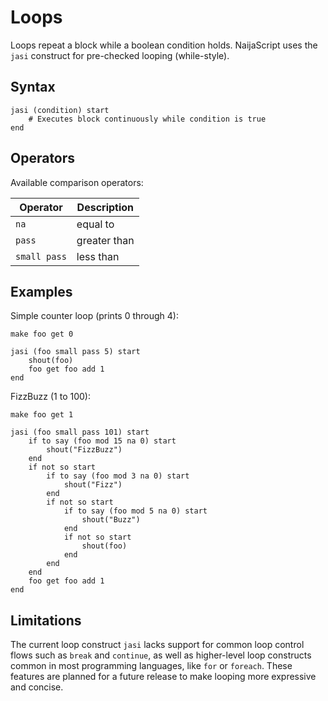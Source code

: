 # Loops

Loops repeat a block while a boolean condition holds. NaijaScript uses the `jasi` construct for pre-checked looping (while-style).

## Syntax

```naijascript
jasi (condition) start
    # Executes block continuously while condition is true
end
```

## Operators

Available comparison operators:

| Operator     | Description  |
| ------------ | ------------ |
| `na`         | equal to     |
| `pass`       | greater than |
| `small pass` | less than    |

## Examples

Simple counter loop (prints 0 through 4):

```naijascript
make foo get 0

jasi (foo small pass 5) start
    shout(foo)
    foo get foo add 1
end
```

FizzBuzz (1 to 100):

```naijascript
make foo get 1

jasi (foo small pass 101) start
    if to say (foo mod 15 na 0) start
        shout("FizzBuzz")
    end
    if not so start
        if to say (foo mod 3 na 0) start
            shout("Fizz")
        end
        if not so start
            if to say (foo mod 5 na 0) start
                shout("Buzz")
            end
            if not so start
                shout(foo)
            end
        end
    end
    foo get foo add 1
end
```

## Limitations

The current loop construct `jasi` lacks support for common loop control flows such as `break` and `continue`, as well as higher-level loop constructs common in most programming languages, like `for` or `foreach`. These features are planned for a future release to make looping more expressive and concise.
